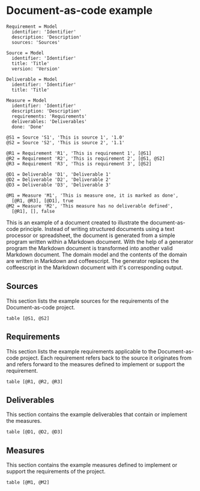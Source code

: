 # Document-as-code example

    Requirement = Model
      identifier: 'Identifier'
      description: 'Description'
      sources: 'Sources'

    Source = Model
      identifier: 'Identifier'
      title: 'Title'
      version: 'Version'

    Deliverable = Model
      identifier: 'Identifier'
      title: 'Title'

    Measure = Model
      identifier: 'Identifier'
      description: 'Description'
      requirements: 'Requirements'
      deliverables: 'Deliverables'
      done: 'Done'

    @S1 = Source 'S1', 'This is source 1', '1.0'
    @S2 = Source 'S2', 'This is source 2', '1.1'

    @R1 = Requirement 'R1', 'This is requirement 1', [@S1]
    @R2 = Requirement 'R2', 'This is requirement 2', [@S1, @S2]
    @R3 = Requirement 'R3', 'This is requirement 3', [@S2]

    @D1 = Deliverable 'D1', 'Deliverable 1'
    @D2 = Deliverable 'D2', 'Deliverable 2'
    @D3 = Deliverable 'D3', 'Deliverable 3'

    @M1 = Measure 'M1', 'This is measure one, it is marked as done',
      [@R1, @R3], [@D1], true
    @M2 = Measure 'M2', 'This measure has no deliverable defined',
      [@R1], [], false

This is an example of a document created to illustrate the document-as-code principle. Instead of writing structured documents using a text processor or spreadsheet, the document is generated from a simple program written within a Markdown document. With the help of a generator program the Markdown document is transformed into another valid Markdown document.
The domain model and the contents of the domain are written in Markdown and coffeescript.
The generator replaces the coffeescript in the Markdown document with it's corresponding
output.


## Sources

This section lists the example sources for the requirements of the Document-as-code project.

    table [@S1, @S2]

## Requirements

This section lists the example requirements applicable to the Document-as-code project. Each requirement refers back to the source it originates from and refers forward to the measures defined to implement or support the requirement.

    table [@R1, @R2, @R3]

## Deliverables

This section contains the example deliverables that contain or implement the measures.


    table [@D1, @D2, @D3]

## Measures

This section contains the example measures defined to implement or support the requirements of the project.

    table [@M1, @M2]
